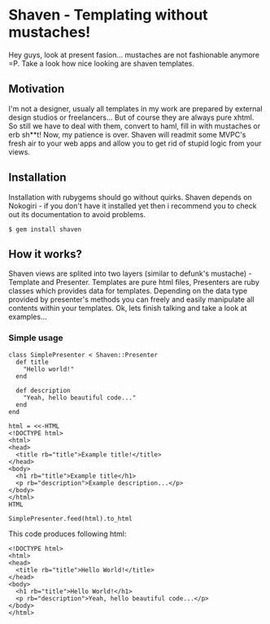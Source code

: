 # Shaven - Templating without mustaches!

Hey guys, look at present fasion... mustaches are not fashionable anymore =P.
Take a look how nice looking are shaven templates.

## Motivation

I'm not a designer, usualy all templates in my work are prepared by external
design studios or freelancers... But of course they are always pure xhtml.
So still we have to deal with them, convert to haml, fill in with mustaches or
erb sh**t! Now, my patience is over. Shaven will readmit some MVPC's fresh
air to your web apps and allow you to get rid of stupid logic from your views. 

## Installation

Installation with rubygems should go without quirks. Shaven depends on Nokogiri - if
you don't have it installed yet then i recommend you to check out its documentation
to avoid problems.

    $ gem install shaven

## How it works?

Shaven views are splited into two layers (similar to defunk's mustache) - Template
and Presenter. Templates are pure html files, Presenters are ruby classes
which provides data for templates. Depending on the data type provided by
presenter's methods you can freely and easily manipulate all contents within
your templates. Ok, lets finish talking and take a look at examples...

### Simple usage

    class SimplePresenter < Shaven::Presenter
      def title
      	"Hello world!"
      end

      def description
        "Yeah, hello beautiful code..."
      end
    end

    html = <<-HTML
    <!DOCTYPE html>
    <html>
    <head>
      <title rb="title">Example title!</title>
    </head>
    <body>
      <h1 rb="title">Example title</h1>
      <p rb="description">Example description...</p>
    </body>
    </html>
    HTML

    SimplePresenter.feed(html).to_html

This code produces following html:

    <!DOCTYPE html>
    <html>
    <head>
      <title rb="title">Hello World!</title>
    </head>
    <body>
      <h1 rb="title">Hello World!</h1>
      <p rb="description">Yeah, hello beautiful code...</p>
    </body>
    </html>
